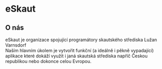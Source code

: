 # eSkaut
## O nás
eSkaut je organizace spojující programátory skautského střediska Lužan Varnsdorf </br>
Naším hlavním úkolem je vytvořit funkční (a ideálně i pěkně vypadající) aplikace které dokáží využít i janá skautská střediska napříč Českou republikou nebo dokonce celou Evropou.
